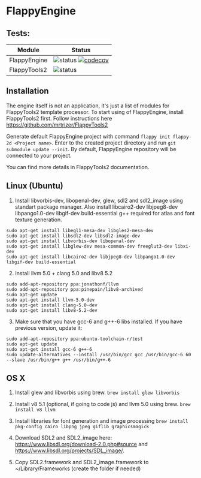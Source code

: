 # FlappyEngine
## Tests:
| Module | Status |
| --- | --- |
| FlappyEngine | ![status](https://travis-ci.org/mrtrizer/FlappyEngine.svg?branch=master) [![codecov](https://codecov.io/gh/mrtrizer/FlappyEngine/branch/master/graph/badge.svg)](https://codecov.io/gh/mrtrizer/FlappyEngine) |
| FlappyTools2 | ![status](https://travis-ci.org/mrtrizer/FlappyTools2.svg?branch=master) |

## Installation
The engine itself is not an application, it's just a list of modules for FlappyTools2 template processor. To start using of FlappyEngine, install FlappyTools2 first. Follow instructions here https://github.com/mrtrizer/FlappyTools2

Generate default FlappyEngine project with command `flappy init flappy-2d <Project name>`. Enter to the created project directory and run `git submodule update --init`. By default, FlappyEngine repository will be connected to your project. 

You can find more details in FlappyTools2 documentation.

## Linux (Ubuntu)
1. Install libvorbis-dev, libopenal-dev, glew, sdl2 and sdl2_image using standart package manager.
Also install libcairo2-dev libjpeg8-dev libpango1.0-dev libgif-dev build-essential g++ required for atlas and font texture generation.
```
sudo apt-get install libegl1-mesa-dev libgles2-mesa-dev
sudo apt-get install libsdl2-dev libsdl2-image-dev
sudo apt-get install libvorbis-dev libopenal-dev
sudo apt-get install libglew-dev mesa-common-dev freeglut3-dev libxi-dev
sudo apt-get install libcairo2-dev libjpeg8-dev libpango1.0-dev libgif-dev build-essential
```
2. Install llvm 5.0 + clang 5.0 and libv8 5.2
```
sudo add-apt-repository ppa:jonathonf/llvm
sudo add-apt-repository ppa:pinepain/libv8-archived
sudo apt-get update
sudo apt-get install llvm-5.0-dev
sudo apt-get install clang-5.0-dev
sudo apt-get install libv8-5.2-dev
```
3. Make sure that you have gcc-6 and g++-6 libs installed. If you have previous version, update it:
```
sudo add-apt-repository ppa:ubuntu-toolchain-r/test
sudo apt-get update
sudo apt-get install gcc-6 g++-6
sudo update-alternatives --install /usr/bin/gcc gcc /usr/bin/gcc-6 60 --slave /usr/bin/g++ g++ /usr/bin/g++-6
```

## OS X
1. Install glew and libvorbis using brew. `brew install glew libvorbis`

2. Install v8 5.1 (optional, if going to code js) and llvm 5.0 using brew. `brew install v8 llvm`

3. Install libraries for font generation and image processing `brew install pkg-config cairo libpng jpeg giflib graphicsmagick`

4. Download SDL2 and SDL2_image here: https://www.libsdl.org/download-2.0.php#source and https://www.libsdl.org/projects/SDL_image/.

5. Copy SDL2.framework and SDL2_image.framework to ~/Library/Frameworks (create the folder if needed)
